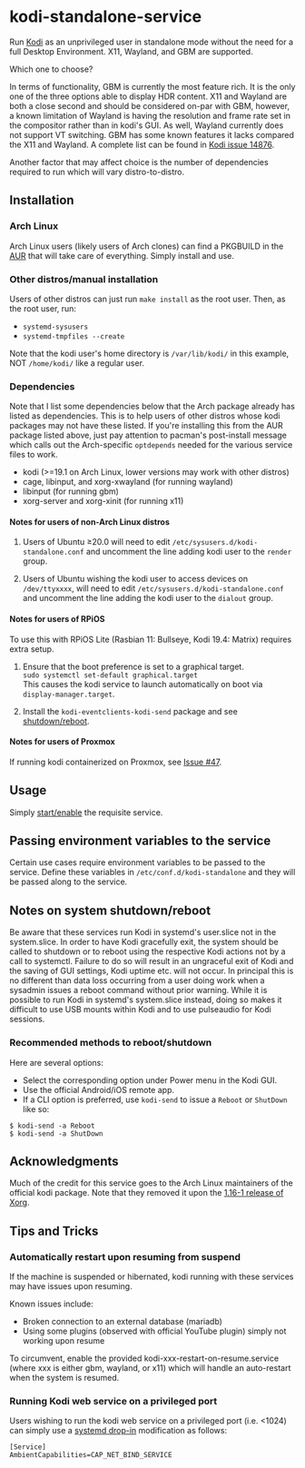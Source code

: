 # kodi-standalone-service
Run [Kodi](https://kodi.tv/) as an unprivileged user in standalone mode without the need for a full Desktop Environment.  X11, Wayland, and GBM are supported.

Which one to choose?

In terms of functionality, GBM is currently the most feature rich. It is the only one of the three options able to display HDR content. X11 and Wayland are both a close second and should be considered on-par with GBM, however, a known limitation of Wayland is having the resolution and frame rate set in the compositor rather than in kodi's GUI.  As well, Wayland currently does not support VT switching.  GBM has some known features it lacks compared the X11 and Wayland.  A complete list can be found in [Kodi issue 14876](https://github.com/xbmc/xbmc/issues/14876).

Another factor that may affect choice is the number of dependencies required to run which will vary distro-to-distro.

## Installation
### Arch Linux
Arch Linux users (likely users of Arch clones) can find a PKGBUILD in the [AUR](https://aur.archlinux.org/packages/kodi-standalone-service) that will take care of everything. Simply install and use.

### Other distros/manual installation
Users of other distros can just run `make install` as the root user.  Then, as the root user, run:

* `systemd-sysusers`
* `systemd-tmpfiles --create`

Note that the kodi user's home directory is `/var/lib/kodi/` in this example, NOT `/home/kodi/` like a regular user.

### Dependencies
Note that I list some dependencies below that the Arch package already has listed as dependencies.  This is to help users of other distros whose kodi packages may not have these listed.  If you're installing this from the AUR package listed above, just pay attention to pacman's post-install message which calls out the Arch-specific `optdepends` needed for the various service files to work.

* kodi (>=19.1 on Arch Linux, lower versions may work with other distros)
* cage, libinput, and xorg-xwayland (for running wayland)
* libinput (for running gbm)
* xorg-server and xorg-xinit (for running x11)

#### Notes for users of non-Arch Linux distros
1. Users of Ubuntu ≥20.0 will need to edit `/etc/sysusers.d/kodi-standalone.conf` and uncomment the line adding kodi user to the `render` group.

2. Users of Ubuntu wishing the kodi user to access devices on `/dev/ttyxxxx`, will need to edit `/etc/sysusers.d/kodi-standalone.conf` and uncomment the line adding the kodi user to the `dialout` group.

#### Notes for users of RPiOS
To use this with RPiOS Lite (Rasbian 11: Bullseye, Kodi 19.4: Matrix) requires extra setup.

1. Ensure that the boot preference is set to a graphical target.  
`sudo systemctl set-default graphical.target`  
This causes the kodi service to launch automatically on boot via `display-manager.target`.

2. Install the `kodi-eventclients-kodi-send` package and see [shutdown/reboot](https://github.com/graysky2/kodi-standalone-service#notes-on-system-shutdownreboot).

#### Notes for users of Proxmox
If running kodi containerized on Proxmox, see [Issue #47](https://github.com/graysky2/kodi-standalone-service/issues/47).

## Usage
Simply [start/enable](https://wiki.archlinux.org/index.php/Systemd#Using_units) the requisite service.

## Passing environment variables to the service
Certain use cases require environment variables to be passed to the service. Define these variables in `/etc/conf.d/kodi-standalone` and they will be passed along to the service.

## Notes on system shutdown/reboot
Be aware that these services run Kodi in systemd's user.slice not in the system.slice.  In order to have Kodi gracefully exit, the system should be called to shutdown or to reboot using the respective Kodi actions not by a call to systemctl.  Failure to do so will result in an ungraceful exit of Kodi and the saving of GUI settings, Kodi uptime etc. will not occur.  In principal this is no different than data loss occurring from a user doing work when a sysadmin issues a reboot command without prior warning.  While it is possible to run Kodi in systemd's system.slice instead, doing so makes it difficult to use USB mounts within Kodi and to use pulseaudio for Kodi sessions.

### Recommended methods to reboot/shutdown
Here are several options:

* Select the corresponding option under Power menu in the Kodi GUI.
* Use the official Android/iOS remote app.
* If a CLI option is preferred, use `kodi-send` to issue a `Reboot` or `ShutDown` like so:
```
$ kodi-send -a Reboot
$ kodi-send -a ShutDown
```

## Acknowledgments
Much of the credit for this service goes to the Arch Linux maintainers of the official kodi package. Note that they removed it upon the [1.16-1 release of Xorg](https://git.archlinux.org/svntogit/community.git/commit/trunk?h=packages/xbmc&id=9763c6d32678f3a3f45c195bfae92eee209d504f).

## Tips and Tricks
### Automatically restart upon resuming from suspend ###
If the machine is suspended or hibernated, kodi running with these services may have issues upon resuming.

Known issues include:
* Broken connection to an external database (mariadb)
* Using some plugins (observed with official YouTube plugin) simply not working upon resume

To circumvent, enable the provided kodi-xxx-restart-on-resume.service (where xxx is either gbm, wayland, or x11) which will handle an auto-restart when the system is resumed.

### Running Kodi web service on a privileged port
Users wishing to run the kodi web service on a privileged port (i.e. <1024) can simply use a [systemd drop-in](https://wiki.archlinux.org/index.php/Systemd#Drop-in_files) modification as follows:
```
[Service]
AmbientCapabilities=CAP_NET_BIND_SERVICE
```
